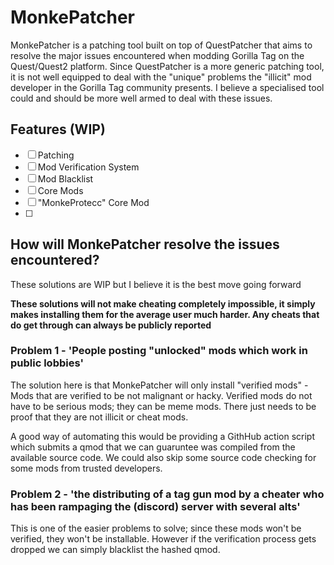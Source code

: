 # MonkePatcher
MonkePatcher is a patching tool built on top of QuestPatcher that aims to resolve the major issues encountered when modding Gorilla Tag on the Quest/Quest2 platform. Since QuestPatcher is a more generic patching tool, it is not well equipped to deal with the "unique" problems the "illicit" mod developer in the Gorilla Tag community presents. I believe a specialised tool could and should be more well armed to deal with these issues.

## Features (WIP)
- [ ] Patching
- [ ] Mod Verification System
- [ ] Mod Blacklist
- [ ] Core Mods
- [ ] "MonkeProtecc" Core Mod
- [ ] 

## How will MonkePatcher resolve the issues encountered?
These solutions are WIP but I believe it is the best move going forward

**These solutions will not make cheating completely impossible, it simply makes installing them for the average user much harder. Any cheats that do get through can always be publicly reported**

### Problem 1 - 'People posting "unlocked" mods which work in public lobbies'
The solution here is that MonkePatcher will only install "verified mods" - Mods that are verified to be not malignant or hacky.
Verified mods do not have to be serious mods; they can be meme mods. There just needs to be proof that they are not illicit or cheat mods.

A good way of automating this would be providing a GithHub action script which submits a qmod that we can guaruntee was compiled from the available source code.
We could also skip some source code checking for some mods from trusted developers.

### Problem 2 - 'the distributing of a tag gun mod by a cheater who has been rampaging the (discord) server with several alts'
This is one of the easier problems to solve; since these mods won't be verified, they won't be installable. However if the verification process gets dropped we can simply blacklist the hashed qmod.
